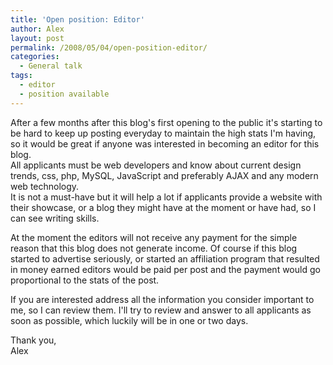 ```yaml
---
title: 'Open position: Editor'
author: Alex
layout: post
permalink: /2008/05/04/open-position-editor/
categories:
  - General talk
tags:
  - editor
  - position available
---
```

 

After a few months after this blog\'s first opening to the public it\'s starting to be hard to keep up posting everyday to maintain the high stats I\'m having, so it would be great if anyone was interested in becoming an editor for this blog.  
All applicants must be web developers and know about current design trends, css, php, MySQL, JavaScript and preferably AJAX and any modern web technology.  
It is not a must-have but it will help a lot if applicants provide a website with their showcase, or a blog they might have at the moment or have had, so I can see writing skills.

At the moment the editors will not receive any payment for the simple reason that this blog does not generate income. Of course if this blog started to advertise seriously, or started an affiliation program that resulted in money earned editors would be paid per post and the payment would go proportional to the stats of the post.

If you are interested address all the information you consider important to me, so I can review them. I\'ll try to review and answer to all applicants as soon as possible, which luckily will be in one or two days.

Thank you,  
Alex